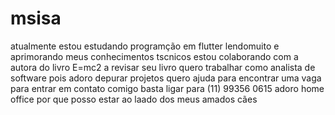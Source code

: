 # msisa
atualmente estou estudando programção em flutter lendomuito e aprimorando meus conhecimentos tscnicos
estou colaborando com a autora do livro E=mc2 a revisar seu livro
quero trabalhar como analista de software pois adoro depurar projetos
quero ajuda para encontrar uma vaga
para entrar em contato comigo basta ligar para (11) 99356 0615
adoro home office por que posso estar ao laado dos meus amados cães
